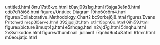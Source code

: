 untitled.html
8mu17st6kvo.html
b0avj09s1sg.html
f8sjga3e8n8.html
cdb7dff8l68.html
figures/Untitled Diagram
19ho60s8m4.html
figures/Collaborative_Methodology_Chart2
bc9orbej6j8.html
figures/Evans Pritchard
mep3l3arve.html
392jqqlj3t.html
et1r19bpn8o.html
0ihi59.html
figures/picture
8muqt4g.html
e5nhqag.html
n2vjd7g.html
5dnqhu.html
2v3smkodoe.html
figures/thumbnail_juliann1
r7qnhd9u4u8.html
61mrr.html
m0eocjatjc.html
